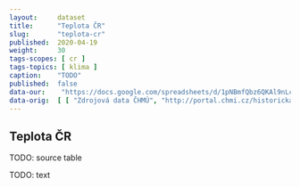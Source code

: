 ```yaml
---
layout:     dataset
title:      "Teplota ČR"
slug:       "teplota-cr"
published:  2020-04-19
weight:     30
tags-scopes: [ cr ]
tags-topics: [ klima ]
caption:    "TODO"
published:  false
data-our:    "https://docs.google.com/spreadsheets/d/1pNBmfQbz6QKAl9nLc5RnoLrJMFrCSxzk_KOY4Ns7xTY/edit?usp=sharing"
data-orig:	[ [ "Zdrojová data ČHMÚ", "http://portal.chmi.cz/historicka-data/pocasi/uzemni-teploty" ] ]
---
```


## Teplota ČR

TODO: source table

TODO: text
